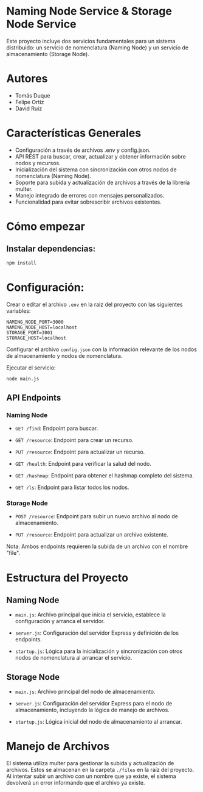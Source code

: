 # Naming Node Service & Storage Node Service

Este proyecto incluye dos servicios fundamentales para un sistema distribuido: un servicio de nomenclatura (Naming Node) y un servicio de almacenamiento (Storage Node).

# Autores

- Tomás Duque
- Felipe Ortiz
- David Ruiz

# Características Generales

- Configuración a través de archivos .env y config.json.
- API REST para buscar, crear, actualizar y obtener información sobre nodos y recursos.
- Inicialización del sistema con sincronización con otros nodos de nomenclatura (Naming Node).
- Soporte para subida y actualización de archivos a través de la librería multer.
- Manejo integrado de errores con mensajes personalizados.
- Funcionalidad para evitar sobrescribir archivos existentes.

# Cómo empezar

## Instalar dependencias:

```bash
npm install
```

# Configuración:

Crear o editar el archivo `.env` en la raíz del proyecto con las siguientes variables:

```env
NAMING_NODE_PORT=3000
NAMING_NODE_HOST=localhost
STORAGE_PORT=3001
STORAGE_HOST=localhost
```

Configurar el archivo `config.json` con la información relevante de los nodos de almacenamiento y nodos de nomenclatura.

Ejecutar el servicio:

```bash
node main.js
```

## API Endpoints

### Naming Node

- `GET /find`: Endpoint para buscar.

- `GET /resource`: Endpoint para crear un recurso.

- `PUT /resource`: Endpoint para actualizar un recurso.

- `GET /health`: Endpoint para verificar la salud del nodo.

- `GET /hashmap`: Endpoint para obtener el hashmap completo del sistema.

- `GET /ls`: Endpoint para listar todos los nodos.

### Storage Node

- `POST /resource`: Endpoint para subir un nuevo archivo al nodo de almacenamiento.

- `PUT /resource`: Endpoint para actualizar un archivo existente.

Nota: Ambos endpoints requieren la subida de un archivo con el nombre "file".

# Estructura del Proyecto

## Naming Node

- `main.js`: Archivo principal que inicia el servicio, establece la configuración y arranca el servidor.

- `server.js`: Configuración del servidor Express y definición de los endpoints.

- `startup.js`: Lógica para la inicialización y sincronización con otros nodos de nomenclatura al arrancar el servicio.

## Storage Node

- `main.js`: Archivo principal del nodo de almacenamiento.

- `server.js`: Configuración del servidor Express para el nodo de almacenamiento, incluyendo la lógica de manejo de archivos.

- `startup.js`: Lógica inicial del nodo de almacenamiento al arrancar.

# Manejo de Archivos

El sistema utiliza multer para gestionar la subida y actualización de archivos. Estos se almacenan en la carpeta `./files` en la raíz del proyecto. Al intentar subir un archivo con un nombre que ya existe, el sistema devolverá un error informando que el archivo ya existe.
